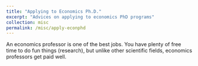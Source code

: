 ```yaml
---
title: "Applying to Economics Ph.D."
excerpt: "Advices on applying to economics PhD programs"
collection: misc
permalink: /misc/apply-econphd
---
```


An economics professor is one of the best jobs. You have plenty of free time to do fun things (research), but unlike other scientific fields, economics professors get paid well.

